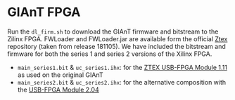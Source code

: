 # GIAnT FPGA

Run the `dl_firm.sh` to download the GIAnT firmware and bitstream to the Zilinx FPGA. FWLoader and FWLoader.jar are available form the official [Ztex](https://www.ztex.de/downloads/#firmware_kit) repository (taken from release 181105). We have included the bitstream and firmware for both the series 1 and series 2 versions of the Xilinx FPGA. 

- ```main_series1.bit``` & ```uc_series1.ihx```: for the [ZTEX USB-FPGA Module 1.11](https://www.ztex.de/usb-fpga-1/usb-fpga-1.11.e.html) as used on the original GIAnT
- ```main_series2.bit``` & ```uc_series2.ihx```: for the alternative composition with the [USB-FPGA Module 2.04](https://www.ztex.de/usb-fpga-2/usb-fpga-2.04.e.html)
